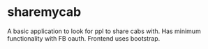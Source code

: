 sharemycab
==========

A basic application to look for ppl to share cabs with. Has minimum functionality with FB oauth. Frontend uses bootstrap.
